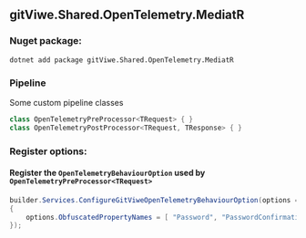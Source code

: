 ## gitViwe.Shared.OpenTelemetry.MediatR

### Nuget package:
```
dotnet add package gitViwe.Shared.OpenTelemetry.MediatR
```
### Pipeline
Some custom pipeline classes
```csharp
class OpenTelemetryPreProcessor<TRequest> { }
class OpenTelemetryPostProcessor<TRequest, TResponse> { }
```

### Register options:
#### Register the `OpenTelemetryBehaviourOption` used by `OpenTelemetryPreProcessor<TRequest>`
```csharp
builder.Services.ConfigureGitViweOpenTelemetryBehaviourOption(options =>
{
    options.ObfuscatedPropertyNames = [ "Password", "PasswordConfirmation", "Token" ];
});
```
